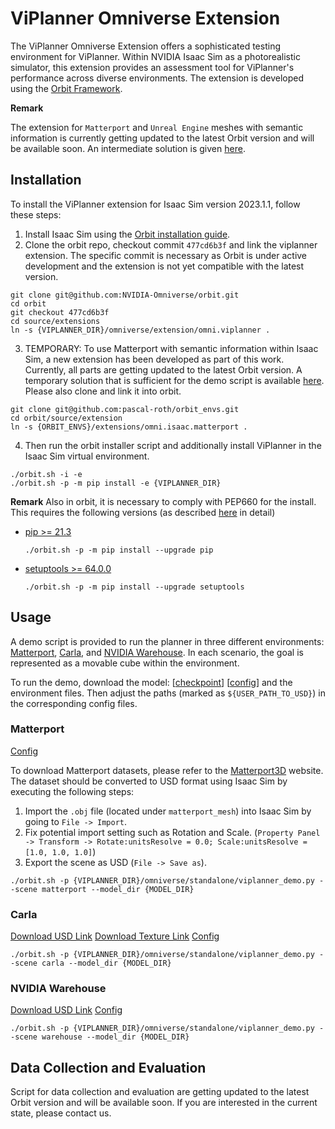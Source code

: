 # ViPlanner Omniverse Extension

The ViPlanner Omniverse Extension offers a sophisticated testing environment for ViPlanner.
Within NVIDIA Isaac Sim as a photorealistic simulator, this extension provides an assessment tool for ViPlanner's performance across diverse environments.
The extension is developed using the [Orbit Framework](https://isaac-orbit.github.io/).

**Remark**

The extension for `Matterport` and `Unreal Engine` meshes with semantic information is currently getting updated to the latest Orbit version and will be available soon. An intermediate solution is given [here](https://github.com/pascal-roth/orbit_envs).

## Installation

To install the ViPlanner extension for Isaac Sim version 2023.1.1, follow these steps:

1. Install Isaac Sim using the [Orbit installation guide](https://isaac-orbit.github.io/orbit/source/setup/installation.html).
2. Clone the orbit repo, checkout commit `477cd6b3f` and link the viplanner extension. The specific commit is necessary as Orbit is under active development and the extension is not yet compatible with the latest version.

```
git clone git@github.com:NVIDIA-Omniverse/orbit.git
cd orbit
git checkout 477cd6b3f
cd source/extensions
ln -s {VIPLANNER_DIR}/omniverse/extension/omni.viplanner .
```

3. TEMPORARY: To use Matterport with semantic information within Isaac Sim, a new extension has been developed as part of this work. Currently, all parts are getting updated to the latest Orbit version. A temporary solution that is sufficient for the demo script is available [here](https://github.com/pascal-roth/orbit_envs). Please also clone and link it into orbit.

```
git clone git@github.com:pascal-roth/orbit_envs.git
cd orbit/source/extension
ln -s {ORBIT_ENVS}/extensions/omni.isaac.matterport .
```

4. Then run the orbit installer script and additionally install ViPlanner in the Isaac Sim virtual environment.

```
./orbit.sh -i -e
./orbit.sh -p -m pip install -e {VIPLANNER_DIR}
```

**Remark**
Also in orbit, it is necessary to comply with PEP660 for the install. This requires the following versions (as described [here](https://stackoverflow.com/questions/69711606/how-to-install-a-package-using-pip-in-editable-mode-with-pyproject-toml) in detail)
- [pip >= 21.3](https://pip.pypa.io/en/stable/news/#v21-3)
	```
  ./orbit.sh -p -m pip install --upgrade pip
  ```
- [setuptools >= 64.0.0](https://github.com/pypa/setuptools/blob/main/CHANGES.rst#v6400)
	```
  ./orbit.sh -p -m pip install --upgrade setuptools
  ```

## Usage

A demo script is provided to run the planner in three different environments: [Matterport](https://niessner.github.io/Matterport/), [Carla](https://carla.org//), and [NVIDIA Warehouse](https://docs.omniverse.nvidia.com/isaacsim/latest/features/environment_setup/assets/usd_assets_environments.html#warehouse).
In each scenario, the goal is represented as a movable cube within the environment.

To run the demo, download the model: [[checkpoint](https://drive.google.com/file/d/1PY7XBkyIGESjdh1cMSiJgwwaIT0WaxIc/view?usp=sharing)] [[config](https://drive.google.com/file/d/1r1yhNQAJnjpn9-xpAQWGaQedwma5zokr/view?usp=sharing)] and the environment files. Then adjust the paths (marked as `${USER_PATH_TO_USD}`) in the corresponding config files.

### Matterport
[Config](./extension/omni.viplanner/omni/viplanner/config/matterport_cfg.py)

To download Matterport datasets, please refer to the [Matterport3D](https://niessner.github.io/Matterport/) website. The dataset should be converted to USD format using Isaac Sim by executing the following steps:
1. Import the `.obj` file (located under `matterport_mesh`) into Isaac Sim by going to `File -> Import`.
2. Fix potential import setting such as Rotation and Scale. (`Property Panel -> Transform -> Rotate:unitsResolve = 0.0; Scale:unitsResolve = [1.0, 1.0, 1.0]`)
3. Export the scene as USD (`File -> Save as`).

```
./orbit.sh -p {VIPLANNER_DIR}/omniverse/standalone/viplanner_demo.py --scene matterport --model_dir {MODEL_DIR}
```

### Carla
[Download USD Link](https://drive.google.com/file/d/16OHwmEtSKBf36mh8VUpRFeHSqhbHzQgP/view?usp=sharing)  [Download Texture Link](https://drive.google.com/file/d/1jsvkObiLOwg_zoVTC4vO7JprETSHdb7N/view?usp=sharing) [Config](./extension/omni.viplanner/omni/viplanner/config/carla_cfg.py)


```
./orbit.sh -p {VIPLANNER_DIR}/omniverse/standalone/viplanner_demo.py --scene carla --model_dir {MODEL_DIR}
```

### NVIDIA Warehouse
[Download USD Link](https://drive.google.com/file/d/1QXxuak-1ZmgKkxhE0EGfDydApVr6LrsF/view?usp=sharing) [Config](./extension/omni.viplanner/omni/viplanner/config/warehouse_cfg.py)
```
./orbit.sh -p {VIPLANNER_DIR}/omniverse/standalone/viplanner_demo.py --scene warehouse --model_dir {MODEL_DIR}
```

## Data Collection and Evaluation

Script for data collection and evaluation are getting updated to the latest Orbit version and will be available soon. If you are interested in the current state, please contact us.
